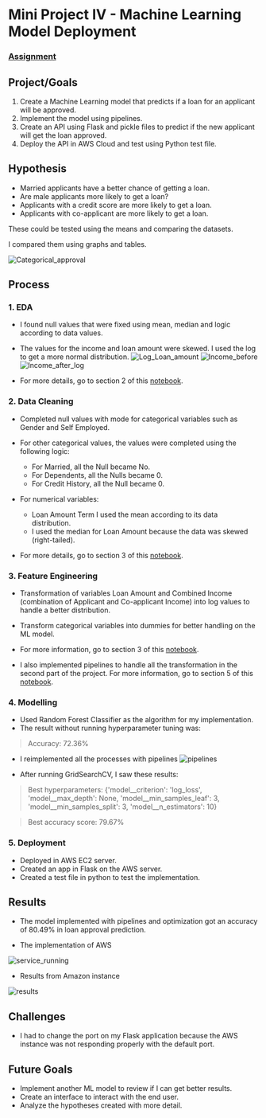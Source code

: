 # Mini Project IV - Machine Learning Model Deployment

### [Assignment](assignment.md)

## **Project/Goals**
1. Create a Machine Learning model that predicts if a loan for an applicant will be approved.
2. Implement the model using pipelines.
3. Create an API using Flask and pickle files to predict if the new applicant will get the loan approved.
4. Deploy the API in AWS Cloud and test using Python test file.

## **Hypothesis**

- Married applicants have a better chance of getting a loan.
- Are male applicants more likely to get a loan?
- Applicants with a credit score are more likely to get a loan.
- Applicants with co-applicant are more likely to get a loan.

These could be tested using the means and comparing the datasets.

I compared them using graphs and tables.

![Categorical_approval](images/Approval_categorical.png)

## **Process**

### **1. EDA**

- I found null values that were fixed using mean, median and logic according to data values.
- The values for the income and loan amount were skewed. I used the log to get a more normal distribution.
![Log_Loan_amount](images/Loan_amount.png)
![Income_before](images/Income_skewed.png)
![Income_after_log](images/combined_income_log.png)

- For more details, go to section 2 of this [notebook](/notebooks/instructions.ipynb).

### **2. Data Cleaning**

- Completed null values with mode for categorical variables such as Gender and Self Employed.
- For other categorical values, the values were completed using the following logic:
    - For Married, all the Null became No.
    - For Dependents, all the Nulls became 0.
    - For Credit History, all the Null became 0.
- For numerical variables:
    - Loan Amount Term I used the mean according to its data distribution.
    - I used the median for Loan Amount because the data was skewed (right-tailed).

- For more details, go to section 3 of this [notebook](notebooks/instructions.ipynb).   

### **3. Feature Engineering**

- Transformation of variables Loan Amount and Combined Income (combination of Applicant and Co-applicant Income) into log values to handle a better distribution.
- Transform categorical variables into dummies for better handling on the ML model.
- For more information, go to section 3 of this [notebook](notebooks/instructions.ipynb). 

- I also implemented pipelines to handle all the transformation in the second part of the project. For more information, go to section 5 of this [notebook](notebooks/instructions.ipynb). 

### **4. Modelling**

- Used Random Forest Classifier as the algorithm for my implementation. 
- The result without running hyperparameter tuning was:
>Accuracy: 72.36%

- I reimplemented all the processes with pipelines
![pipelines](images/GridSearchCV.png)

- After running GridSearchCV, I saw these results:
> Best hyperparameters: {'model__criterion': 'log_loss', 'model__max_depth': None, 'model__min_samples_leaf': 3, 'model__min_samples_split': 3, 'model__n_estimators': 10}

> Best accuracy score: 79.67%


### **5. Deployment**

- Deployed in AWS EC2 server.
- Created an app in Flask on the AWS server.
- Created a test file in python to test the implementation.

## Results

- The model implemented with pipelines and optimization got an accuracy of 80.49% in loan approval prediction.

- The implementation of AWS

![service_running](images/Service_running.png)

- Results from Amazon instance

![results](images/Implementation_results.png)

## Challenges 
- I had to change the port on my Flask application because the AWS instance was not responding properly with the default port.

## Future Goals
- Implement another ML model to review if I can get better results.
- Create an interface to interact with the end user.
- Analyze the hypotheses created with more detail.
